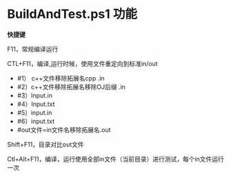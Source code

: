 # BuildAndTest.ps1 功能

**快捷键**

F11，常规编译运行

CTL+F11，编译,运行时候，使用文件重定向到标准in/out
* #1） c++文件移除拓展名cpp .in
* #2）c++文件移除拓展名移除OJ后缀 .in
* #3）Input.in
* #4）Input.txt
* #5）input.in
* #6）input.txt
* #out文件=in文件名移除拓展名.out

Shift+F11，目录对比out文件

Ctl+Alt+F11，编译，运行使用全部in文件（当前目录）进行测试，每个in文件运行一次